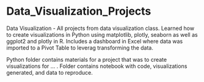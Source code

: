 # Data_Visualization_Projects
Data Visualization - All projects from data visualization class. Learned how to create visualizations in Python using matplotlib, plotly, seaborn as well as ggplot2 and plotly in R. Includes a dashboard in Excel where data was imported to a Pivot Table to leverag transforming the data.


Python folder contains materials for a project that was to create visualizations for ... . Folder contains notebook with code, visualizations generated, and data to reproduce.
